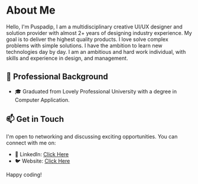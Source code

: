 # About Me

Hello, I'm Puspadip, I am a multidisciplinary creative UI/UX designer and solution provider with almost 2+ years of designing industry experience. My goal is to deliver the highest quality products. I love solve complex problems with simple solutions. I have the ambition to learn new technologies day by day. I am an ambitious and hard work individual, with skills and experience in design, and management.

## 💼 Professional Background

- 🎓 Graduated from Lovely Professional University with a degree in Computer Application.

## 📫 Get in Touch

I'm open to networking and discussing exciting opportunities. You can connect with me on:

- 💬 LinkedIn:   [Click Here](https://www.linkedin.com/in/puspadip/)
- 🐦 Website:    [Click Here](https://puspadip-sp.web.app/)

Happy coding!
